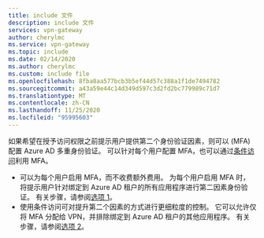 ```yaml
---
title: include 文件
description: include 文件
services: vpn-gateway
author: cherylmc
ms.service: vpn-gateway
ms.topic: include
ms.date: 02/14/2020
ms.author: cherylmc
ms.custom: include file
ms.openlocfilehash: 8fba8aa577bcb3b5ef44d57c388a1f1de7494782
ms.sourcegitcommit: a43a59e44c14d349d597c3d2fd2bc779989c71d7
ms.translationtype: MT
ms.contentlocale: zh-CN
ms.lasthandoff: 11/25/2020
ms.locfileid: "95995603"
---
```

如果希望在授予访问权限之前提示用户提供第二个身份验证因素，则可以 (MFA) 配置 Azure AD 多重身份验证。 可以针对每个用户配置 MFA，也可以通过[条件访问](../articles/active-directory/conditional-access/overview.md)利用 MFA。

* 可以为每个用户启用 MFA，而不收费额外费用。 为每个用户启用 MFA 时，将提示用户针对绑定到 Azure AD 租户的所有应用程序进行第二因素身份验证。 有关步骤，请参阅[选项 1](#peruser)。
* 使用条件访问可对提升第二个因素的方式进行更细粒度的控制。 它可以允许仅将 MFA 分配给 VPN，并排除绑定到 Azure AD 租户的其他应用程序。 有关步骤，请参阅[选项 2](#conditional)。